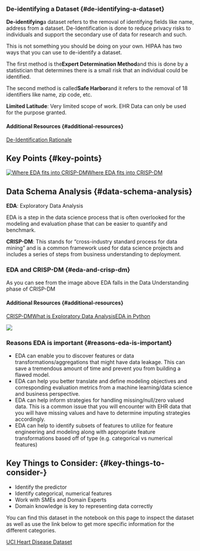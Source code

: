 ### De-identifying a Dataset {#de-identifying-a-dataset}

**De-identifying**a dataset refers to the removal of identifying fields like name, address from a dataset. De-Identification is done to reduce privacy risks to individuals and support the secondary use of data for research and such.

This is not something you should be doing on your own. HIPAA has two ways that you can use to de-identify a dataset.

The first method is the**Expert Determination Method**and this is done by a statistician that determines there is a small risk that an individual could be identified.

The second method is called**Safe Harbor**and it refers to the removal of 18 identifiers like name, zip code, etc.

**Limited Latitude**: Very limited scope of work. EHR Data can only be used for the purpose granted.

#### Additional Resources {#additional-resources}

[De-Identification Rationale](https://www.hhs.gov/hipaa/for-professionals/privacy/special-topics/de-identification/index.html#rationale)

## Key Points {#key-points}

[![](https://video.udacity-data.com/topher/2020/April/5e8ce705_l1-ehr-data-security-analysis-5/l1-ehr-data-security-analysis-5.jpg "Where EDA fits into CRISP-DM")Where EDA fits into CRISP-DM](https://classroom.udacity.com/nanodegrees/nd320-beta/parts/2ca838f8-e10d-4038-8426-d47eb4a20a62/modules/1644460b-a828-4443-ad8c-bbcca3151a30/lessons/eaf98312-bcfb-473d-abf1-0d78164a561f/concepts/83e54a91-ca83-495a-8a8d-364990a1cd9f#)

## Data Schema Analysis {#data-schema-analysis}

**EDA**: Exploratory Data Analysis

EDA is a step in the data science process that is often overlooked for the modeling and evaluation phase that can be easier to quantify and benchmark.

**CRISP-DM**: This stands for “cross-industry standard process for data mining” and is a common framework used for data science projects and includes a series of steps from business understanding to deployment.

### EDA and CRISP-DM {#eda-and-crisp-dm}

As you can see from the image above EDA falls in the Data Understanding phase of CRISP-DM

#### Additional Resources {#additional-resources}

[CRISP-DM](https://en.wikipedia.org/wiki/Cross-industry_standard_process_for_data_mining)[What is Exploratory Data Analysis](https://towardsdatascience.com/exploratory-data-analysis-8fc1cb20fd15)[EDA in Python](https://towardsdatascience.com/exploratory-data-analysis-in-python-c9a77dfa39ce)

[![](https://video.udacity-data.com/topher/2020/April/5e8ce72c_l1-ehr-data-security-analysis-4/l1-ehr-data-security-analysis-4.jpg)](https://classroom.udacity.com/nanodegrees/nd320-beta/parts/2ca838f8-e10d-4038-8426-d47eb4a20a62/modules/1644460b-a828-4443-ad8c-bbcca3151a30/lessons/eaf98312-bcfb-473d-abf1-0d78164a561f/concepts/83e54a91-ca83-495a-8a8d-364990a1cd9f#)

### Reasons EDA is important {#reasons-eda-is-important}

* EDA can enable you to discover features or data transformations/aggregations that might have data leakage. This can save a tremendous amount of time and prevent you from building a flawed model.
* EDA can help you better translate and define modeling objectives and corresponding evaluation metrics from a machine learning/data science and business perspective.
* EDA can help inform strategies for handling missing/null/zero valued data. This is a common issue that you will encounter with EHR data that you will have missing values and have to determine imputing strategies accordingly.
* EDA can help to identify subsets of features to utilize for feature engineering and modeling along with appropriate feature transformations based off of type \(e.g. categorical vs numerical features\)

## Key Things to Consider: {#key-things-to-consider-}

* Identify the predictor
* Identify categorical, numerical features
* Work with SMEs and Domain Experts
* Domain knowledge is key to representing data correctly

You can find this dataset in the notebook on this page to inspect the dataset as well as use the link below to get more specific information for the different categories.

[UCI Heart Disease Dataset](https://archive.ics.uci.edu/ml/datasets/Heart+Disease)



